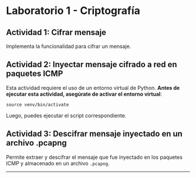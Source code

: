 # Laboratorio 1 - Criptografía



## Actividad 1: Cifrar mensaje
Implementa la funcionalidad para cifrar un mensaje.

## Actividad 2: Inyectar mensaje cifrado a red en paquetes ICMP
Esta actividad requiere el uso de un entorno virtual de Python. **Antes de ejecutar esta actividad, asegúrate de activar el entorno virtual**:

```
source venv/bin/activate
```

Luego, puedes ejecutar el script correspondiente.

## Actividad 3: Descifrar mensaje inyectado en un archivo .pcapng
Permite extraer y descifrar el mensaje que fue inyectado en los paquetes ICMP y almacenado en un archivo `.pcapng`.

---


